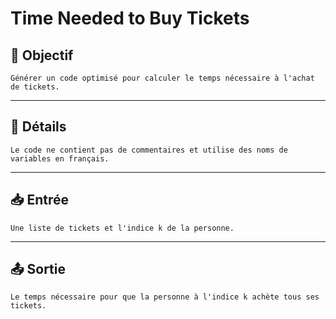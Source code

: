 # Time Needed to Buy Tickets

## 🎯 Objectif

    Générer un code optimisé pour calculer le temps nécessaire à l'achat de tickets.

---

## 📝 Détails

    Le code ne contient pas de commentaires et utilise des noms de variables en français.

---

## 📥 Entrée

    Une liste de tickets et l'indice k de la personne.

---

## 📤 Sortie

    Le temps nécessaire pour que la personne à l'indice k achète tous ses tickets.

